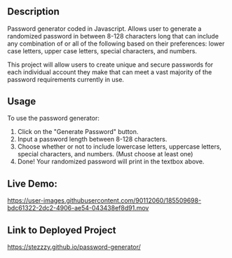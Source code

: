 # <Password-Generator>

## Description

Password generator coded in Javascript. Allows user to generate a randomized password in between 8-128 characters long that can include any combination of or all of the following based on their preferences: lower case letters, upper case letters, special characters, and numbers.

This project will allow users to create unique and secure passwords for each individual account they make that can meet a vast majority of the password requirements currently in use.

## Usage

To use the password generator:

1. Click on the "Generate Password" button.
2. Input a password length between 8-128 characters.
3. Choose whether or not to include lowercase letters, uppercase letters, special characters, and numbers. (Must choose at least one)
4. Done! Your randomized password will print in the textbox above.

## Live Demo:
  
https://user-images.githubusercontent.com/90112060/185509698-bdc61322-2dc2-4906-ae54-043438ef8d91.mov


## Link to Deployed Project

https://stezzzy.github.io/password-generator/